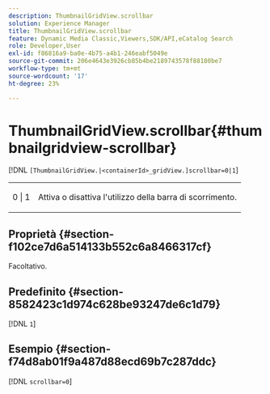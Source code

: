 ```yaml
---
description: ThumbnailGridView.scrollbar
solution: Experience Manager
title: ThumbnailGridView.scrollbar
feature: Dynamic Media Classic,Viewers,SDK/API,eCatalog Search
role: Developer,User
exl-id: f86816a9-ba0e-4b75-a4b1-246eabf5049e
source-git-commit: 206e4643e3926cb85b4be2189743578f88180be7
workflow-type: tm+mt
source-wordcount: '17'
ht-degree: 23%

---
```


# ThumbnailGridView.scrollbar{#thumbnailgridview-scrollbar}

[!DNL `[ThumbnailGridView.|<containerId>_gridView.]scrollbar=0|1`]

<table id="table_70E6FDB62C2C4DBBB26BEBAD37A181AD"> 
 <tbody> 
  <tr> 
   <td> <p> <span class="codeph"> 0 | 1</span> </p> </td> 
   <td> <p> Attiva o disattiva l'utilizzo della barra di scorrimento. </p> </td> 
  </tr> 
 </tbody> 
</table>

## Proprietà {#section-f102ce7d6a514133b552c6a8466317cf}

Facoltativo.

## Predefinito {#section-8582423c1d974c628be93247de6c1d79}

[!DNL `1`]

## Esempio {#section-f74d8ab01f9a487d88ecd69b7c287ddc}

[!DNL `scrollbar=0`]
